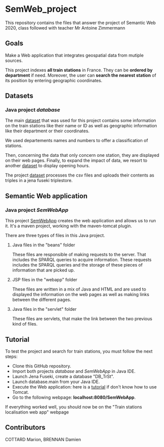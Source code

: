 # SemWeb_project

This repository contains the files that answer the project of Semantic Web 2020, class followed with teacher Mr Antoine Zimmermann

## Goals

Make a Web application that integrates geospatial data from mutiple sources.

This project indexes **all train stations** in France. They can be **ordered by department** if need. Moreover, the user can **search the nearest station** of its position by entering geographic coordinates.

## Datasets
### Java project *database*

The main [dataset](https://github.com/Ewyd/SemWeb_project/blob/main/donnees/referentiel-gares-voyageurs.csv) that was used for this project contains some information on the train stations like their name or ID as well as geographic information like their department or their coordinates.

We used departements names and numbers to offer a classification of stations.

Then, concerning the data that only concern one station, they are displayed on their web pages. Finally, to expand the impact of data, we resort to another [dataset](https://github.com/Ewyd/SemWeb_project/blob/main/donnees/horaires-des-gares1.csv) to display opening hours.

The project [dataset](https://github.com/Ewyd/SemWeb_project/dataset) processes the csv files and uploads their contents as triples in a jena fuseki triplestore.

## Semantic Web application
### Java project *SemWebApp*

This project [SemWebApp](https://github.com/Ewyd/SemWeb_project/SemWebApp) creates the web application and allows us to run it. It's a maven project, working with the maven-tomcat plugin. 

There are three types of files in this Java project.

1. Java files in the "beans" folder

    These files are responsible of making requests to the server. That includes the SPARQL queries to acquire information. These requests includes the SPARQL queries and the storage of these pieces of information that are picked up.

2. JSP files in the "webapp" folder

    These files are written in a mix of Java and HTML and are used to displayed the information on the web pages as well as making links between the different pages.

3. Java files in the "servlet" folder

    These files are servlets, that make the link between the two previous kind of files.


## Tutorial

To test the project and search for train stations, you must follow the next steps:
- Clone this GitHub repository.
- Import both projects *database* and *SemWebApp* in Java IDE.
- Launch Jena Fuseki, create a database "DB_TrSt".
- Launch database.main from your Java IDE.
- Execute the Web application: here is a [tutorial](https://o7planning.org/fr/10133/executez-l-application-web-java-maven-dans-tomcat-maven-plugin) if don't know how to use Tomcat.
- Go to the following webpage: **localhost:8080/SemWebApp**.

If everything worked well, you should now be on the "Train stations localisation web app" webpage


## Contributors
COTTARD Marion, BRENNAN Damien
